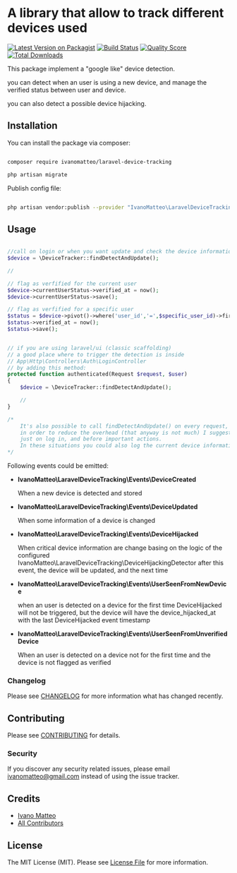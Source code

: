 # A library that allow to track different devices used

[![Latest Version on Packagist](https://img.shields.io/packagist/v/ivanomatteo/laravel-device-tracking.svg?style=flat-square)](https://packagist.org/packages/ivanomatteo/laravel-device-tracking)
[![Build Status](https://img.shields.io/travis/ivanomatteo/laravel-device-tracking/master.svg?style=flat-square)](https://travis-ci.org/ivanomatteo/laravel-device-tracking)
[![Quality Score](https://img.shields.io/scrutinizer/g/ivanomatteo/laravel-device-tracking.svg?style=flat-square)](https://scrutinizer-ci.com/g/ivanomatteo/laravel-device-tracking)
[![Total Downloads](https://img.shields.io/packagist/dt/ivanomatteo/laravel-device-tracking.svg?style=flat-square)](https://packagist.org/packages/ivanomatteo/laravel-device-tracking)


This package implement a "google like" device detection.

you can detect when an user is using a new device, and manage the verified status between user and device.

you can also detect a possible device hijacking.



## Installation

You can install the package via composer:

```bash

composer require ivanomatteo/laravel-device-tracking

php artisan migrate

```

Publish config file:

```bash

php artisan vendor:publish --provider "IvanoMatteo\LaravelDeviceTracking\LaravelDeviceTrackingServiceProvider" --tag config

```

## Usage

```php

//call on login or when you want update and check the device informations
$device = \DeviceTracker::findDetectAndUpdate();

//

// flag as verfified for the current user
$device->currentUserStatus->verified_at = now();
$device->currentUserStatus->save();

// flag as verfified for a specific user
$status = $device->pivot()->where('user_id','=',$specific_user_id)->first();
$status->verified_at = now();
$status->save();


// if you are using laravel/ui (classic scaffolding)
// a good place where to trigger the detection is inside 
// App\Http\Controllers\Auth\LoginController
// by adding this method:
protected function authenticated(Request $request, $user)
{
    $device = \DeviceTracker::findDetectAndUpdate();

    //
}

/*
    It's also possible to call findDetectAndUpdate() on every request, but 
    in order to reduce the overhead (that anyway is not much) I suggest to call it
    just on log in, and before important actions. 
    In these situations you could also log the current device information.
*/


```

Following events could be emitted:

* **IvanoMatteo\LaravelDeviceTracking\Events\DeviceCreated**

    When a new device is detected and stored

* **IvanoMatteo\LaravelDeviceTracking\Events\DeviceUpdated**

    When some information of a device is changed

* **IvanoMatteo\LaravelDeviceTracking\Events\DeviceHijacked**

    When critical device information are change basing on the logic of
    the configured IvanoMatteo\LaravelDeviceTracking\DeviceHijackingDetector
    after this event, the device will be updated, and the next time 

* **IvanoMatteo\LaravelDeviceTracking\Events\UserSeenFromNewDevice**

    when an user is detected on a device for the first time DeviceHijacked
    will not be triggered, but the device will have the device_hijacked_at with 
    the last DeviceHijacked event timestamp

* **IvanoMatteo\LaravelDeviceTracking\Events\UserSeenFromUnverifiedDevice**

    When an user is detected on a device not for the first time and the device is not flagged as verified

### Changelog

Please see [CHANGELOG](CHANGELOG.md) for more information what has changed recently.

## Contributing

Please see [CONTRIBUTING](CONTRIBUTING.md) for details.

### Security

If you discover any security related issues, please email ivanomatteo@gmail.com instead of using the issue tracker.

## Credits

-   [Ivano Matteo](https://github.com/ivanomatteo)
-   [All Contributors](../../contributors)

## License

The MIT License (MIT). Please see [License File](LICENSE.md) for more information.

